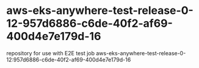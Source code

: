 # aws-eks-anywhere-test-release-0-12-957d6886-c6de-40f2-af69-400d4e7e179d-16
repository for use with E2E test job aws-eks-anywhere-test-release-0-12:957d6886-c6de-40f2-af69-400d4e7e179d-16
